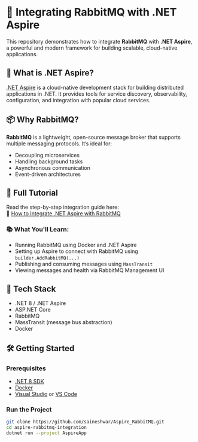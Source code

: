 # 🐇 Integrating RabbitMQ with .NET Aspire

This repository demonstrates how to integrate **RabbitMQ** with **.NET Aspire**, a powerful and modern framework for building scalable, cloud-native applications.

## 🚀 What is .NET Aspire?

[.NET Aspire](https://devblogs.microsoft.com/dotnet/introducing-dotnet-aspire/) is a cloud-native development stack for building distributed applications in .NET. It provides tools for service discovery, observability, configuration, and integration with popular cloud services.

## 📦 Why RabbitMQ?

**RabbitMQ** is a lightweight, open-source message broker that supports multiple messaging protocols. It’s ideal for:
- Decoupling microservices
- Handling background tasks
- Asynchronous communication
- Event-driven architectures

## 📘 Full Tutorial

Read the step-by-step integration guide here:  
🔗 [How to Integrate .NET Aspire with RabbitMQ](https://tutexchange.com/how-to-integrate-net-aspire-with-rabbitmq/)

### 📚 What You'll Learn:
- Running RabbitMQ using Docker and .NET Aspire
- Setting up Aspire to connect with RabbitMQ using `builder.AddRabbitMQ(...)`
- Publishing and consuming messages using `MassTransit`
- Viewing messages and health via RabbitMQ Management UI

## 🧰 Tech Stack

- .NET 8 / .NET Aspire
- ASP.NET Core
- RabbitMQ
- MassTransit (message bus abstraction)
- Docker

## 🛠️ Getting Started

### Prerequisites

- [.NET 8 SDK](https://dotnet.microsoft.com/download)
- [Docker](https://www.docker.com/)
- [Visual Studio](https://visualstudio.microsoft.com/) or [VS Code](https://code.visualstudio.com/)

### Run the Project

```bash
git clone https://github.com/saineshwar/Aspire_RabbitMQ.git
cd aspire-rabbitmq-integration
dotnet run --project AspireApp
